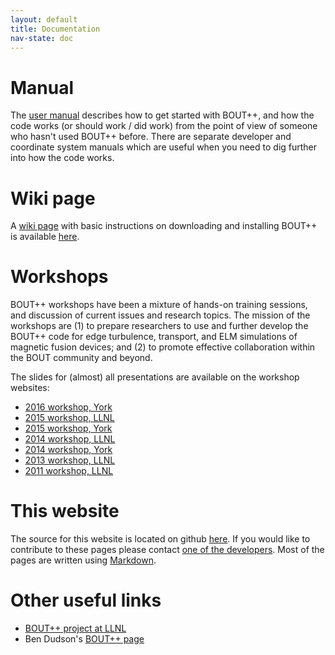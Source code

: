 ```yaml
---
layout: default
title: Documentation
nav-state: doc
---
```


# Manual

The [user manual](http://www-users.york.ac.uk/~bd512//bout/user_manual.pdf) describes how to get started with BOUT++, and how the code works (or should work / did work) from the
point of view of someone who hasn't used BOUT++ before. There are separate developer and coordinate system manuals which are useful when you need to dig further into how the code works.

# Wiki page

A [wiki page](https://github.com/boutproject/BOUT/wiki) with basic instructions on downloading and installing BOUT++ is available [here](https://github.com/boutproject/BOUT/wiki).

# Workshops

BOUT++ workshops have been a mixture of hands-on training sessions, and discussion of current issues and research topics. The mission of the workshops are (1) to prepare researchers to use and further develop the BOUT++ code for edge turbulence, transport, and ELM simulations of magnetic fusion devices; and (2) to promote effective collaboration within the BOUT community and beyond.

The slides for (almost) all presentations are available on the workshop websites:

* [2016 workshop, York](workshop2016.html)
* [2015 workshop, LLNL](https://bout.llnl.gov/workshops/2015)
* [2015 workshop, York](workshop2015.html)
* [2014 workshop, LLNL](https://bout.llnl.gov/workshops/2014)
* [2014 workshop, York](workshop2014.html)
* [2013 workshop, LLNL](https://bout2013.llnl.gov/) 
* [2011 workshop, LLNL](https://bout2011.llnl.gov/)

# This website

The source for this website is located on github [here](https://github.com/boutproject/boutproject.github.io). If you would like to
contribute to these pages please contact [one of the developers](mailto:benjamin.dudson@york.ac.uk).
Most of the pages are written using [Markdown](http://daringfireball.net/projects/markdown/syntax).

# Other useful links

* [BOUT++ project at LLNL](https://bout.llnl.gov/)
* Ben Dudson's [BOUT++ page](http://www-users.york.ac.uk/~bd512//bout/)
